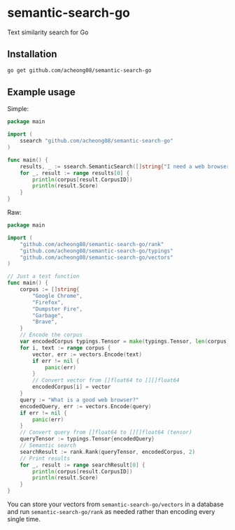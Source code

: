 # semantic-search-go
Text similarity search for Go

## Installation
```bash
go get github.com/acheong08/semantic-search-go
```

## Example usage
Simple:
```go
package main

import (
	ssearch "github.com/acheong08/semantic-search-go"
)

func main() {
	results, _ := ssearch.SemanticSearch([]string{"I need a web browser"}, []string{"Google Chrome", "Firefox", "Dumpster Fire", "Garbage", "Brave"}, 2)
	for _, result := range results[0] {
		println(corpus[result.CorpusID])
		println(result.Score)
	}
}
```

Raw:
```go
package main

import (
	"github.com/acheong08/semantic-search-go/rank"
	"github.com/acheong08/semantic-search-go/typings"
	"github.com/acheong08/semantic-search-go/vectors"
)

// Just a test function
func main() {
	corpus := []string{
		"Google Chrome",
		"Firefox",
		"Dumpster Fire",
		"Garbage",
		"Brave",
	}
	// Encode the corpus
	var encodedCorpus typings.Tensor = make(typings.Tensor, len(corpus))
	for i, text := range corpus {
		vector, err := vectors.Encode(text)
		if err != nil {
			panic(err)
		}
		// Convert vector from []float64 to [][]float64
		encodedCorpus[i] = vector
	}
	query := "What is a good web browser?"
	encodedQuery, err := vectors.Encode(query)
	if err != nil {
		panic(err)
	}
	// Convert query from []float64 to [][]float64 (tensor)
	queryTensor := typings.Tensor{encodedQuery}
	// Semantic search
	searchResult := rank.Rank(queryTensor, encodedCorpus, 2)
	// Print results
	for _, result := range searchResult[0] {
		println(corpus[result.CorpusID])
		println(result.Score)
	}
}
```

You can store your vectors from `semantic-search-go/vectors` in a database and run `semantic-search-go/rank` as needed rather than encoding every single time.

